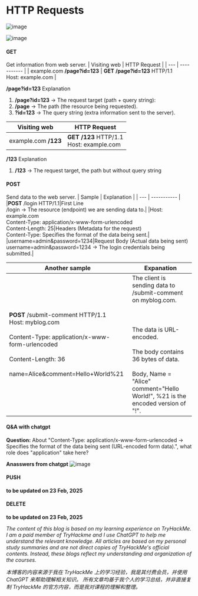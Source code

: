# HTTP Requests
![image](https://github.com/user-attachments/assets/6990f062-d72d-4442-bdbd-062c831b57fb)

![image](https://github.com/user-attachments/assets/5b5ec176-e58e-4dd9-b37d-59fbf203763d)

#### GET
Get information from web server.
| Visiting web | HTTP Request |
| --- | ----------- |
| example.com **/page?id=123** | **GET** **/page?id=123** HTTP/1.1 <br>Host: example.com |

**/page?id=123** Explanation
1. **/page?id=123** → The request target (path + query string):
2. **/page** → The path (the resource being requested).
3. **?id=123** → The query string (extra information sent to the server).

| Visiting web | HTTP Request |
| --- | ----------- |
| example.com **/123** | **GET** **/123** HTTP/1.1 <br>Host: example.com |

**/123** Explanation
1. **/123** → The request target, the path but without query string

#### POST
Send data to the web server.
| Sample | Explanation |
| --- | ----------- |
|**POST** /login HTTP/1.1|First Line <br> /login → The resource (endpoint) we are sending data to.|
|Host: example.com <br> Content-Type: application/x-www-form-urlencoded <br>Content-Length: 25|Headers (Metadata for the request)<br>Content-Type: Specifies the format of the data being sent.|           
|username=admin&password=1234|Request Body (Actual data being sent) <br>username=admin&password=1234 → The login credentials being submitted.|

|Another sample|Expanation|
| --- | ----------- |
|**POST** /submit-comment HTTP/1.1<br>Host: myblog.com <br><br>Content-Type: application/x-www-form-urlencoded<br><br>Content-Length: 36<br><br>name=Alice&comment=Hello+World%21|The client is sending data to /submit-comment on myblog.com. <br><br><br><br> The data is URL-encoded.<br><br> The body contains 36 bytes of data.<br><br>Body, Name = "Alice"<br>comment="Hello World!", %21 is the encoded version of "!".|

#### Q&A with chatgpt
**Question:**
About "Content-Type: application/x-www-form-urlencoded → Specifies the format of the data being sent (URL-encoded form data).", what role does "application" take here?

**Anasswers from chatgpt**
![image](https://github.com/user-attachments/assets/2eb4d9e8-5fe1-4000-997d-985fc1f23eb8)



#### PUSH
**to be updated on 23 Feb, 2025**

#### DELETE
**to be updated on 23 Feb, 2025**

*The content of this blog is based on my learning experience on TryHackMe. 
I am a paid member of TryHackme and I use ChatGPT to help me understand the relevant knowledge. 
All articles are based on my personal study summaries and are not direct copies of TryHackMe's official contents.
Instead, these blogs reflect my understanding and organization of the courses.*

*本博客的内容来源于我在 TryHackMe 上的学习经验，我是其付费会员，并使用 ChatGPT 来帮助理解相关知识。
所有文章均基于我个人的学习总结，并非直接复制 TryHackMe 的官方内容，而是我对课程的理解和整理。*
